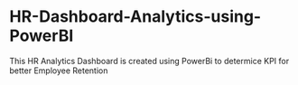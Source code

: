 # HR-Dashboard-Analytics-using-PowerBI
This HR Analytics Dashboard is created using PowerBi to determice KPI for better Employee Retention
